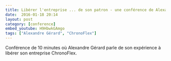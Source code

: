 ```yaml
---
title: Libérer l'entreprise ... de son patron - une conférence de Alexandre GERARD
date:  2016-01-18 20:14
layout: post
category: [conference]
embed_youtube: H9HbwkGAmgo
tags: ["Alexandre Gérard", "ChronoFlex"]
---
```




Conférence de 10 minutes où Alexandre Gérard parle de son expérience à libérer son entreprise ChronoFlex.
